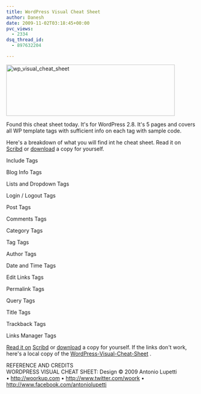 ```yaml
---
title: WordPress Visual Cheat Sheet
author: Danesh
date: 2009-11-02T03:18:45+00:00
pvc_views:
  - 2334
dsq_thread_id:
  - 897632204

---
```

[<img loading="lazy" class="alignnone size-medium wp-image-1819" title="wp_visual_cheat_sheet" src="/wp-content/uploads/2009/11/wp_visual_cheat_sheet-449x136.jpg" alt="wp_visual_cheat_sheet" width="449" height="136" srcset="/wp-content/uploads/2009/11/wp_visual_cheat_sheet-449x136.jpg 449w, /wp-content/uploads/2009/11/wp_visual_cheat_sheet.jpg 658w" sizes="(max-width: 449px) 100vw, 449px" />][1]

Found this cheat sheet today. It's for WordPress 2.8. It's 5 pages and covers all WP template tags with sufficient info on each tag with sample code.

<!--more-->

Here's a breakdown of what you will find int he cheat sheet. Read it on [Scribd][2] or [download][3] a copy for yourself.

Include Tags

Blog Info Tags

Lists and Dropdown Tags

Login / Logout Tags

Post Tags

Comments Tags

Category Tags

Tag Tags

Author Tags

Date and Time Tags

Edit Links Tags

Permalink Tags

Query Tags

Title Tags

Trackback Tags

Links Manager Tags

[Read it on][4] [Scribd][2] or [download][3] a copy for yourself. If the links don't work, here's a local copy of the [WordPress-Visual-Cheat-Sheet][5] .

REFERENCE AND CREDITS  
WORDPRESS VISUAL CHEAT SHEET: Design © 2009 Antonio Lupetti  
• http://woorkup.com • http://www.twitter.com/woork • http://www.facebook.com/antoniolupetti

 [1]: /wp-content/uploads/2009/11/wp_visual_cheat_sheet.jpg
 [2]: http://www.scribd.com/doc/21982552/WordPress-2-8-Visual-Cheat-Sheet?autodown=pdf
 [3]: http://www.scribd.com/document_downloads/21982552?extension=pdf
 [4]: /wp-content/uploads/2009/11/WordPress-Visual-Cheat-Sheet.pdf
 [5]: ../wp-content/uploads/2009/11/WordPress-Visual-Cheat-Sheet.pdf